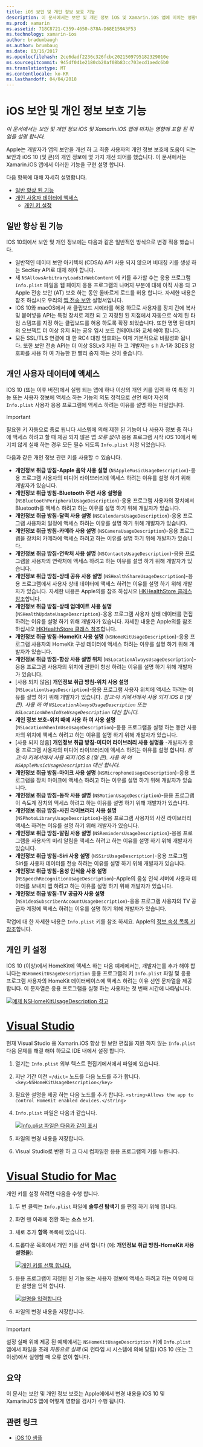 ```yaml
---
title: iOS 보안 및 개인 정보 보호 기능
description: 이 문서에서는 보안 및 개인 정보 iOS 및 Xamarin.iOS 앱에 미치는 영향에 포함 된 작업을 설명 합니다.
ms.prod: xamarin
ms.assetid: 718C8721-C359-4650-878A-D68E159A3F53
ms.technology: xamarin-ios
author: bradumbaugh
ms.author: brumbaug
ms.date: 03/16/2017
ms.openlocfilehash: 2ce6dadf2236c326fcbc2021509795182329010e
ms.sourcegitcommit: 945df041e2180cb20af08b83cc703ecd1aedc6b0
ms.translationtype: MT
ms.contentlocale: ko-KR
ms.lasthandoff: 04/04/2018
---
```

# <a name="ios-security-and-privacy-features"></a>iOS 보안 및 개인 정보 보호 기능

_이 문서에서는 보안 및 개인 정보 iOS 및 Xamarin.iOS 앱에 미치는 영향에 포함 된 작업을 설명 합니다._

Apple는 개발자가 앱의 보안을 개선 하 고 최종 사용자의 개인 정보 보호에 도움이 되는 보안과 iOS 10 (및 큰)의 개인 정보에 몇 가지 개선 되어를 했습니다. 이 문서에서는 Xamarin.iOS 앱에서 이러한 기능을 구현 설명 합니다.

다음 항목에 대해 자세히 설명합니다.

- [일반 향상 된 기능](#General-Enhancements)
- [개인 사용자 데이터에 액세스](#Accessing-Private-User-Data)
    - [개인 키 설정](#Setting-Privacy-Keys)
    
<a name="General-Enhancements" />

## <a name="general-enhancements"></a>일반 향상 된 기능

IOS 10의에서 보안 및 개인 정보에는 다음과 같은 일반적인 방식으로 변경 적용 했습니다.

- 일반적인 데이터 보안 아키텍처 (CDSA) API 사용 되지 않으며 비대칭 키를 생성 하는 SecKey API로 대체 해야 합니다.
- 새 `NSAllowsArbitraryLoadsInWebContent` 에 키를 추가할 수는 응용 프로그램 `Info.plist` 파일을 웹 페이지 응용 프로그램의 나머지 부분에 대해 아직 사용 되 고 Apple 전송 보안 (AT) 보호 하는 동안 올바르게 로드를 허용 합니다. 자세한 내용은 참조 하십시오 우리의 [앱 전송 보안](~/ios/app-fundamentals/ats.md) 설명서입니다.
- IOS 10와 macOS에서 새 클립보드 시에라를 허용 하므로 사용자를 장치 간에 복사 및 붙여넣을 API는 특정 장치로 제한 되 고 지정된 된 지점에서 자동으로 삭제 된 타임 스탬프를 지정 하는 클립보드를 허용 하도록 확장 되었습니다. 또한 명명 된 대지의 오브젝트 더 이상 유지 되는 공유 임시 보드 컨테이너와 교체 해야 합니다.
- 모든 SSL/TLS 연결에 대 한 RC4 대칭 암호화는 이제 기본적으로 비활성화 됩니다. 또한 보안 전송 API는 더 이상 SSLv3 지원 하 고 개발자는 s h A-1과 3DES 암호화를 사용 하 여 가능한 한 빨리 중지 하는 것이 좋습니다.

<a name="Accessing-Private-User-Data" />

## <a name="accessing-private-user-data"></a>개인 사용자 데이터에 액세스

IOS 10 (또는 이후 버전)에서 실행 되는 앱에 하나 이상의 개인 키를 입력 하 여 특정 기능 또는 사용자 정보에 액세스 하는 기능의 의도 정적으로 선언 해야 자신의 `Info.plist` 사용자 응용 프로그램에 액세스 하려는 이유를 설명 하는 파일입니다.

> [!IMPORTANT]
> 필요한 키 자동으로 종료 됩니다 시스템에 의해 제한 된 기능이 나 사용자 정보 중 하나에 액세스 하려고 할 때 제공 되지 않은 앱 _오류 없이_! 응용 프로그램 시작 iOS 10에서 예기치 않게 실패 하는 경우 모든 필수 되도록 `Info.plist` 지정 되었습니다.

다음과 같은 개인 정보 관련 키를 사용할 수 있습니다.

- **개인정보 취급 방침-Apple 음악 사용 설명** (`NSAppleMusicUsageDescription`)-응용 프로그램 사용자의 미디어 라이브러리에 액세스 하려는 이유를 설명 하기 위해 개발자가 있습니다.
- **개인정보 취급 방침-Bluetooth 주변 사용 설명을** (`NSBluetoothPeripheralUsageDescription`)-응용 프로그램 사용자의 장치에서 Bluetooth를 액세스 하려고 하는 이유를 설명 하기 위해 개발자가 있습니다.
- **개인정보 취급 방침-달력 사용 설명** (`NSCalendarsUsageDescription`)-응용 프로그램 사용자의 일정에 액세스 하려는 이유를 설명 하기 위해 개발자가 있습니다.
- **개인정보 취급 방침-카메라 사용 설명** (`NSCameraUsageDescription`)-응용 프로그램을 장치의 카메라에 액세스 하려고 하는 이유를 설명 하기 위해 개발자가 있습니다.
- **개인정보 취급 방침-연락처 사용 설명** (`NSContactsUsageDescription`)-응용 프로그램을 사용자의 연락처에 액세스 하려고 하는 이유를 설명 하기 위해 개발자가 있습니다.
- **개인정보 취급 방침-상태 공유 사용 설명** (`NSHealthShareUsageDescription`)-응용 프로그램에서 사용자 상태 데이터에 액세스 하려는 이유를 설명 하기 위해 개발자가 있습니다. 자세한 내용은 Apple의를 참조 하십시오 [HKHealthStore 클래스 참조](https://developer.apple.com/reference/healthkit/hkhealthstore)합니다.
- **개인정보 취급 방침-상태 업데이트 사용 설명** (`NSHealthUpdateUsageDescription`)-응용 프로그램 사용자 상태 데이터를 편집 하려는 이유를 설명 하기 위해 개발자가 있습니다. 자세한 내용은 Apple의를 참조 하십시오 [HKHealthStore 클래스 참조](https://developer.apple.com/reference/healthkit/hkhealthstore)합니다.
- **개인정보 취급 방침-HomeKit 사용 설명** (`NSHomeKitUsageDescription`)-응용 프로그램 사용자의 HomeKit 구성 데이터에 액세스 하려는 이유를 설명 하기 위해 개발자가 있습니다.
- **개인정보 취급 방침-항상 사용 설명 위치** (`NSLocationAlwaysUsageDescription`)-응용 프로그램 사용자의 위치에 권한이 항상 하려는 이유를 설명 하기 위해 개발자가 있습니다.
- [사용 되지 않음] **개인정보 취급 방침-위치 사용 설명** (`NSLocationUsageDescription`)-응용 프로그램 사용자 위치에 액세스 하려는 이유를 설명 하기 위해 개발자가 있습니다. *참고:이 키에서에서 사용 되지 iOS 8 (및 큰). 사용 하 여 `NSLocationAlwaysUsageDescription` 또는 `NSLocationWhenInUseUsageDescription` 대신 합니다.*
- **개인 정보 보호-위치 때에 사용 하 여 사용 설명** (`NSLocationWhenInUseUsageDescription`)-응용 프로그램을 실행 하는 동안 사용자의 위치에 액세스 하려고 하는 이유를 설명 하기 위해 개발자가 있습니다.
- [사용 되지 않음] **개인정보 취급 방침-미디어 라이브러리 사용 설명을** -개발자가 응용 프로그램 사용자의 미디어 라이브러리에 액세스 하려는 이유를 설명 합니다. *참고:이 키에서에서 사용 되지 iOS 8 (및 큰). 사용 하 여 `NSAppleMusicUsageDescription` 대신 합니다.*
- **개인정보 취급 방침-마이크 사용 설명** (`NSMicrophoneUsageDescription`)-응용 프로그램을 장치 마이크에 액세스 하려고 하는 이유를 설명 하기 위해 개발자가 있습니다.
- **개인정보 취급 방침-동작 사용 설명** (`NSMotionUsageDescription`)-응용 프로그램이 속도계 장치의 액세스 하려고 하는 이유를 설명 하기 위해 개발자가 있습니다.
- **개인정보 취급 방침-사진 라이브러리 사용 설명** (`NSPhotoLibraryUsageDescription`)-응용 프로그램 사용자의 사진 라이브러리 액세스 하려는 이유를 설명 하기 위해 개발자가 있습니다.
- **개인정보 취급 방침-알림 사용 설명** (`NSRemindersUsageDescription`)-응용 프로그램을 사용자의 미리 알림을 액세스 하려고 하는 이유를 설명 하기 위해 개발자가 있습니다.
- **개인정보 취급 방침-Siri 사용 설명** (`NSSiriUsageDescription`)-응용 프로그램 Siri를 사용자 데이터를 전송 하려는 이유를 설명 하기 위해 개발자가 있습니다.
- **개인정보 취급 방침-음성 인식을 사용 설명** (`NSSpeechRecognitionUsageDescription`)-Apple의 음성 인식 서버에 사용자 데이터를 보내지 앱 하려고 하는 이유를 설명 하기 위해 개발자가 있습니다.
- **개인정보 취급 방침-TV 공급자 사용 설명** (`NSVideoSubscriberAccountUsageDescription`)-응용 프로그램 사용자의 TV 공급자 계정에 액세스 하려는 이유를 설명 하기 위해 개발자가 있습니다.

작업에 대 한 자세한 내용은 `Info.plist` 키를 참조 하세요. Apple의 [정보 속성 목록 키 참조](https://developer.apple.com/library/content/documentation/General/Reference/InfoPlistKeyReference/Introduction/Introduction.html#//apple_ref/doc/uid/TP40009248-SW1)합니다.

<a name="Setting-Privacy-Keys" />

## <a name="setting-privacy-keys"></a>개인 키 설정

IOS 10 (이상)에서 HomeKit에 액세스 하는 다음 예제에서는, 개발자는를 추가 해야 합니다는 `NSHomeKitUsageDescription` 응용 프로그램의 키 `Info.plist` 파일 및 응용 프로그램 사용자의 HomeKit 데이터베이스에 액세스 하려는 이유 선언 문자열을 제공 합니다. 이 문자열은 응용 프로그램을 실행 하는 사용자는 첫 번째 시간에 나타납니다.

[![](security-privacy-images/info01.png "예제 NSHomeKitUsageDescription 경고")](security-privacy-images/info01.png#lightbox)

# <a name="visual-studiotabvswin"></a>[Visual Studio](#tab/vswin)

현재 Visual Studio 용 Xamarin.iOS 향상 된 보안 편집을 지원 하지 않는 `Info.plist` 다음 문제를 해결 해야 하므로 IDE 내에서 설정 합니다.

1. 열기는 `Info.plist` 외부 텍스트 편집기에서에서 파일에 있습니다.
2. 지난 기간 이전 `</dict>` 노드를 다음 노드를 추가 합니다. `<key>NSHomeKitUsageDescription</key>`
3. 필요한 설명을 제공 하는 다음 노드를 추가 합니다. `<string>Allows the app to control HomeKit enabled devices.</string>`
4. `Info.plist` 파일은 다음과 같습니다. 

    [![](security-privacy-images/info02vs.png "Info.plist 파일은 다음과 같이 표시")](security-privacy-images/info02vs.png#lightbox)
4. 파일의 변경 내용을 저장합니다.
5. Visual Studio로 반환 하 고 다시 컴파일한 응용 프로그램의 키를 누릅니다.

# <a name="visual-studio-for-mactabvsmac"></a>[Visual Studio for Mac](#tab/vsmac)

개인 키를 설정 하려면 다음을 수행 합니다.

1. 두 번 클릭는 `Info.plist` 파일에 **솔루션 탐색기** 를 편집 하기 위해 엽니다.
2. 화면 맨 아래에 전환 하는 **소스** 보기.
3. 새로 추가 **항목** 목록에 있습니다.
4. 드롭다운 목록에서 개인 키를 선택 합니다 (예: **개인정보 취급 방침-HomeKit 사용 설명을**): 

    [![](security-privacy-images/info02.png "개인 키를 선택 합니다.")](security-privacy-images/info02.png#lightbox)
5. 응용 프로그램이 지정된 된 기능 또는 사용자 정보에 액세스 하려고 하는 이유에 대 한 설명을 입력 합니다. 

    [![](security-privacy-images/info03.png "설명을 입력합니다")](security-privacy-images/info03.png#lightbox)
6. 파일의 변경 내용을 저장합니다.

-----

> [!IMPORTANT]
> 설정 실패 위에 제공 된 예제에서는 `NSHomeKitUsageDescription` 키에 `Info.plist` 앱에서 파일을 초래 _자동으로 실패_ (되 런타임 시 시스템에 의해 닫힘) iOS 10 (또는 그 이상)에서 실행할 때 오류 없이 합니다.

<a name="Summary" />

## <a name="summary"></a>요약

이 문서는 보안 및 개인 정보 보호는 Apple에에서 변경 내용을 iOS 10 및 Xamarin.iOS 앱에 어떻게 영향을 검사가 수행 됩니다.



## <a name="related-links"></a>관련 링크

- [iOS 10 샘플](https://developer.xamarin.com/samples/ios/iOS10/)
